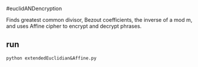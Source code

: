 #euclidANDencryption

Finds greatest common divisor, Bezout coefficients, the inverse of a mod m,
and uses Affine cipher to encrypt and decrypt phrases.

## run

````
python extendedEuclidian&Affine.py
````
